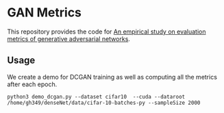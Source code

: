 # GAN Metrics

This repository provides the code for [An empirical study on evaluation metrics of generative adversarial networks](https://openreview.net/pdf?id=Sy1f0e-R-).

## Usage
We create a demo for DCGAN training as well as computing all the metrics after each epoch.
```
python3 demo_dcgan.py --dataset cifar10  --cuda --dataroot /home/gh349/denseNet/data/cifar-10-batches-py --sampleSize 2000
```
 
